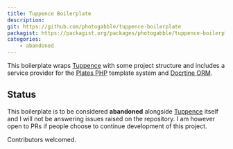```yaml
---
title: Tuppence Boilerplate
description: 
git: https://github.com/photogabble/tuppence-boilerplate
packagist: https://packagist.org/packages/photogabble/tuppence-boilerplate
categories:
    - abandoned
---
```


This boilerplate wraps [Tuppence](https://github.com/photogabble/tuppence) with some project structure and includes a service provider for the [Plates PHP](http://platesphp.com/) template system and [Docrtine ORM](http://www.doctrine-project.org/projects/orm.html).

## Status

This boilerplate is to be considered **abandoned** alongside [Tuppence](/projects/tuppence/) itself and I will not be answering issues raised on the repository. I am however open to PRs if people choose to continue development of this project.

Contributors welcomed.